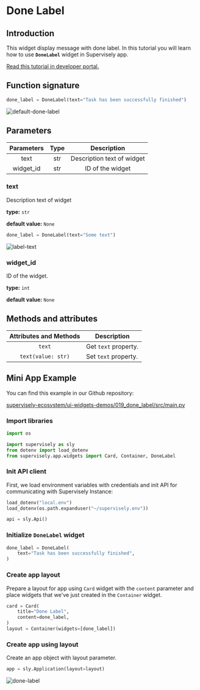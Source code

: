 # Done Label

## Introduction

This widget display message with done label. In this tutorial you will learn how to use **`DoneLabel`** widget in Supervisely app.

[Read this tutorial in developer portal.](https://developer.supervise.ly/app-development/apps-with-gui/done-label)

## Function signature

```python
done_label = DoneLabel(text="Task has been successfully finished")
```

![default-done-label](https://user-images.githubusercontent.com/79905215/217868944-f67172f9-7845-4f94-93ed-4184555f548e.png)

## Parameters

| Parameters  |                      Type                      |          Description           |
| :---------: | :--------------------------------------------: | :----------------------------: |
|    text    |                      str                       | Description text of widget |
|  widget_id  |                      str                       |        ID of the widget        |

### text

Description text of widget

**type:** `str`

**default value:** `None`

```python
done_label = DoneLabel(text="Some text")
```

![label-text](https://user-images.githubusercontent.com/79905215/217869730-2ace7121-8bfa-442e-ae84-d0ef6a1b8088.png)

### widget_id

ID of the widget.

**type:** `int`

**default value:** `None`

## Methods and attributes

|       Attributes and Methods        | Description                                |
| :---------------------------------: | ------------------------------------------ |
|               `text`               | Get `text` property.       |
|         `text(value: str)`         | Set `text` property.                |


## Mini App Example

You can find this example in our Github repository:

[supervisely-ecosystem/ui-widgets-demos/019_done_label/src/main.py](https://github.com/supervisely-ecosystem/ui-widgets-demos/blob/master/019_done_label/src/main.py)

### Import libraries

```python
import os

import supervisely as sly
from dotenv import load_dotenv
from supervisely.app.widgets import Card, Container, DoneLabel
```

### Init API client

First, we load environment variables with credentials and init API for communicating with Supervisely Instance:

```python
load_dotenv("local.env")
load_dotenv(os.path.expanduser("~/supervisely.env"))

api = sly.Api()
```

### Initialize `DoneLabel` widget


```python
done_label = DoneLabel(
    text="Task has been successfully finished",
)
```

### Create app layout

Prepare a layout for app using `Card` widget with the `content` parameter and place widgets that we've just created in the `Container` widget.

```python
card = Card(
    title="Done Label",
    content=done_label,
)
layout = Container(widgets=[done_label])
```

### Create app using layout

Create an app object with layout parameter.

```python
app = sly.Application(layout=layout)
```


![done-label](https://user-images.githubusercontent.com/79905215/217868616-b2dcc497-a424-4126-b4aa-0e03c4e09e23.png)